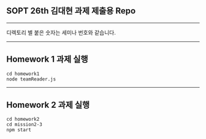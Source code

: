 ## SOPT 26th 김대현 과제 제출용 Repo
---

디렉토리 별 붙은 숫자는 세미나 번호와 같습니다.

---
## Homework 1 과제 실행
```
cd homework1
node teamReader.js
```

---
## Homework 2 과제 실행
```
cd homework2
cd mission2-3
npm start
```